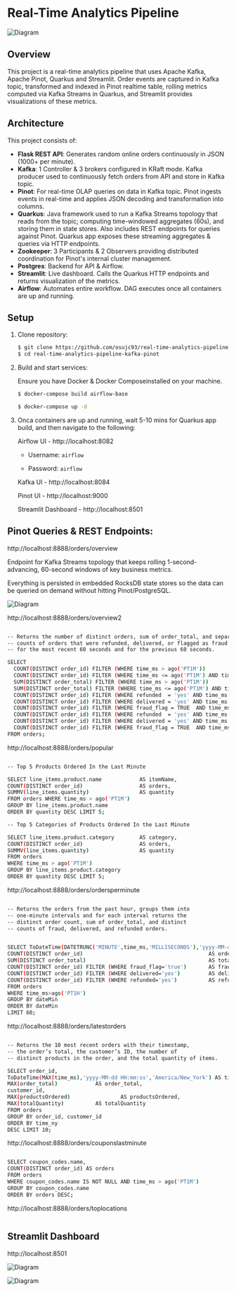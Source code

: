 # **Real-Time Analytics Pipeline**

![Diagram](/images/diagram.png)

## Overview

This project is a real-time analytics pipeline that uses Apache Kafka, Apache Pinot, Quarkus and Streamlit. Order events are captured in Kafka topic, transformed and indexed in Pinot realtime table, rolling metrics computed via Kafka Streams in Quarkus, and Streamlit provides visualizations of these metrics.

## Architecture
This project consists of:

- **Flask REST API**: Generates random online orders continuously in JSON (1000+ per minute).
- **Kafka**: 1 Controller & 3 brokers configured in KRaft mode. Kafka producer used to continuously fetch orders from API and store in Kafka topic.
- **Pinot**: For real-time OLAP queries on data in Kafka topic. Pinot ingests events in real-time and applies JSON decoding and transformation into columns.
- **Quarkus**: Java framework used to run a Kafka Streams topology that reads from the topic; computing time-windowed aggregates (60s), and storing them in state stores. Also includes REST endpoints for queries against Pinot. Quarkus app exposes these streaming aggregates & queries via HTTP endpoints. 
- **Zookeeper**: 3 Participants & 2 Observers providing distributed coordination for Pinot's internal cluster management.
- **Postgres**: Backend for API & Airflow.
- **Streamlit**: Live dashboard. Calls the Quarkus HTTP endpoints and returns visualization of the metrics.
- **Airflow**: Automates entire workflow. DAG executes once all containers are up and running.

## Setup

1. Clone repository:
   ```sh
   $ git clone https://github.com/osujc93/real-time-analytics-pipeline-kafka-pinot
   $ cd real-time-analytics-pipeline-kafka-pinot
   ```

2. Build and start services:
   
   Ensure you have Docker & Docker Composeinstalled on your machine.
   
   ```sh
   $ docker-compose build airflow-base

   $ docker-compose up -d
   ```

3. Onca containers are up and running, wait 5-10 mins for Quarkus app build, and then navigate to the following:
   
   Airflow UI - http://localhost:8082

    - Username: <code>airflow</code>
   
    - Password: <code>airflow</code>

   Kafka UI - http://localhost:8084

   Pinot UI - http://localhost:9000

   Streamlit Dashboard - http://localhost:8501
  
## Pinot Queries & REST Endpoints:

http://localhost:8888/orders/overview

Endpoint for Kafka Streams topology that keeps rolling 1-second-advancing, 60-second windows of key business metrics.

Everything is persisted in embedded RocksDB state stores so the data can be queried on demand without hitting Pinot/PostgreSQL.

![Diagram](/images/pinot-data-1.png)

http://localhost:8888/orders/overview2

```sh

-- Returns the number of distinct orders, sum of order_total, and separate
-- counts of orders that were refunded, delivered, or flagged as fraud
-- for the most recent 60 seconds and for the previous 60 seconds.

SELECT
  COUNT(DISTINCT order_id) FILTER (WHERE time_ms > ago('PT1M'))                                                       AS events1Min,
  COUNT(DISTINCT order_id) FILTER (WHERE time_ms <= ago('PT1M') AND time_ms > ago('PT2M'))                            AS events1Min2Min,
  SUM(DISTINCT order_total) FILTER (WHERE time_ms > ago('PT1M'))                                                      AS total1Min,
  SUM(DISTINCT order_total) FILTER (WHERE time_ms <= ago('PT1M') AND time_ms > ago('PT2M'))                           AS total1Min2Min,
  COUNT(DISTINCT order_id) FILTER (WHERE refunded  = 'yes' AND time_ms > ago('PT1M'))                                 AS refunded_events_1min,
  COUNT(DISTINCT order_id) FILTER (WHERE delivered = 'yes' AND time_ms > ago('PT1M'))                                 AS deliver_events_1min,
  COUNT(DISTINCT order_id) FILTER (WHERE fraud_flag = TRUE  AND time_ms > ago('PT1M'))                                AS fraud_events_1min,
  COUNT(DISTINCT order_id) FILTER (WHERE refunded  = 'yes' AND time_ms <= ago('PT1M') AND time_ms > ago('PT2M'))      AS refunded_events_2min,
  COUNT(DISTINCT order_id) FILTER (WHERE delivered = 'yes' AND time_ms <= ago('PT1M') AND time_ms > ago('PT2M'))      AS delivered_events_2min,
  COUNT(DISTINCT order_id) FILTER (WHERE fraud_flag = TRUE  AND time_ms <= ago('PT1M') AND time_ms > ago('PT2M'))     AS fraud_events_2min
FROM orders;

```

http://localhost:8888/orders/popular

```sh

-- Top 5 Products Ordered In the Last Minute

SELECT line_items.product.name            AS itemName,  
COUNT(DISTINCT order_id)                  AS orders, 
SUMMV(line_items.quantity)                AS quantity 
FROM orders WHERE time_ms > ago('PT1M') 
GROUP BY line_items.product.name      
ORDER BY quantity DESC LIMIT 5;

-- Top 5 Categories of Products Ordered In the Last Minute

SELECT line_items.product.category        AS category,  
COUNT(DISTINCT order_id)                  AS orders, 
SUMMV(line_items.quantity)                AS quantity 
FROM orders 
WHERE time_ms > ago('PT1M') 
GROUP BY line_items.product.category  
ORDER BY quantity DESC LIMIT 5;

```

http://localhost:8888/orders/ordersperminute

```sh

-- Returns the orders from the past hour, groups them into
-- one-minute intervals and for each interval returns the
-- distinct order count, sum of order_total, and distinct
-- counts of fraud, delivered, and refunded orders.


SELECT ToDateTime(DATETRUNC('MINUTE',time_ms,'MILLISECONDS'),'yyyy-MM-dd HH:mm:ss','America/New_York') AS dateMin, 
COUNT(DISTINCT order_id)                                        AS orders, 
SUM(DISTINCT order_total)                                       AS totalRev, 
COUNT(DISTINCT order_id) FILTER (WHERE fraud_flag='true')       AS fraudCount, 
COUNT(DISTINCT order_id) FILTER (WHERE delivered='yes')         AS deliveredCount, 
COUNT(DISTINCT order_id) FILTER (WHERE refunded='yes')          AS refundedCount 
FROM orders 
WHERE time_ms>ago('PT1H') 
GROUP BY dateMin 
ORDER BY dateMin 
LIMIT 60;

```

http://localhost:8888/orders/latestorders

```sh

-- Returns the 10 most recent orders with their timestamp,
-- the order’s total, the customer’s ID, the number of
-- distinct products in the order, and the total quantity of items.

SELECT order_id, 
ToDateTime(MAX(time_ms),'yyyy-MM-dd HH:mm:ss','America/New_York') AS time_ny, 
MAX(order_total)			AS order_total, 
customer_id, 
MAX(productsOrdered)		        AS productsOrdered, 
MAX(totalQuantity)			AS totalQuantity 
FROM orders 
GROUP BY order_id, customer_id 
ORDER BY time_ny 
DESC LIMIT 10;

```

http://localhost:8888/orders/couponslastminute

```sh

SELECT coupon_codes.name,
COUNT(DISTINCT order_id) AS orders
FROM orders
WHERE coupon_codes.name IS NOT NULL AND time_ms > ago('PT1M')
GROUP BY coupon_codes.name
ORDER BY orders DESC;

```

http://localhost:8888/orders/toplocations

```sh

```


## Streamlit Dashboard

http://localhost:8501

![Diagram](/images/dashboard1.png)

![Diagram](/images/dashboard2.png)

